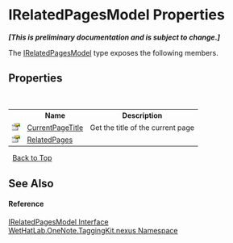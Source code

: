 # IRelatedPagesModel Properties
 _**\[This is preliminary documentation and is subject to change.\]**_

The <a href="fdbfb49d-0590-cb77-b725-0fd95c233cd2">IRelatedPagesModel</a> type exposes the following members.


## Properties
&nbsp;<table><tr><th></th><th>Name</th><th>Description</th></tr><tr><td>![Public property](media/pubproperty.gif "Public property")</td><td><a href="ed6a8eac-4f31-1357-98d2-4df10bf5b2f9">CurrentPageTitle</a></td><td>
Get the title of the current page</td></tr><tr><td>![Public property](media/pubproperty.gif "Public property")</td><td><a href="1380adad-de5e-a03d-f98e-2aaad9f5c771">RelatedPages</a></td><td /></tr></table>&nbsp;
<a href="#irelatedpagesmodel-properties">Back to Top</a>

## See Also


#### Reference
<a href="fdbfb49d-0590-cb77-b725-0fd95c233cd2">IRelatedPagesModel Interface</a><br /><a href="40d5f0b3-010c-8e93-8fd5-176a37ec6237">WetHatLab.OneNote.TaggingKit.nexus Namespace</a><br />
